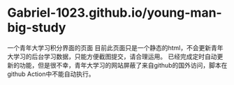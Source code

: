 # Gabriel-1023.github.io/young-man-big-study

一个青年大学习积分界面的页面 
目前此页面只是一个静态的html，不会更新青年大学习的后台学习数据，只能方便截图提交，请合理运用。
已经完成定时自动更新的功能，但是很不幸，青年大学习的网站屏蔽了来自github的国外访问，脚本在github Action中不能自动执行。
